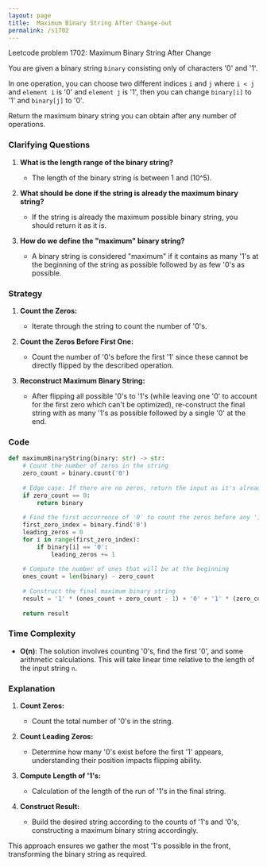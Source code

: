```yaml
---
layout: page
title:  Maximum Binary String After Change-out
permalink: /s1702
---
```


Leetcode problem 1702: Maximum Binary String After Change

You are given a binary string `binary` consisting only of characters '0' and '1'. 

In one operation, you can choose two different indices `i` and `j` where `i < j` and `element i` is '0' and `element j` is '1', then you can change `binary[i]` to '1' and `binary[j]` to '0'.

Return the maximum binary string you can obtain after any number of operations.

### Clarifying Questions

1. **What is the length range of the binary string?**
   - The length of the binary string is between 1 and \(10^5\).
   
2. **What should be done if the string is already the maximum binary string?**
   - If the string is already the maximum possible binary string, you should return it as it is.
   
3. **How do we define the "maximum" binary string?**
   - A binary string is considered "maximum" if it contains as many '1's at the beginning of the string as possible followed by as few '0's as possible.

### Strategy

1. **Count the Zeros:**
   - Iterate through the string to count the number of '0's.
   
2. **Count the Zeros Before First One:**
   - Count the number of '0's before the first '1' since these cannot be directly flipped by the described operation.

3. **Reconstruct Maximum Binary String:**
   - After flipping all possible '0's to '1's (while leaving one '0' to account for the first zero which can't be optimized), re-construct the final string with as many '1's as possible followed by a single '0' at the end.

### Code

```python
def maximumBinaryString(binary: str) -> str:
    # Count the number of zeros in the string
    zero_count = binary.count('0')
    
    # Edge case: If there are no zeros, return the input as it's already maximized.
    if zero_count == 0:
        return binary
    
    # Find the first occurrence of '0' to count the zeros before any '1'
    first_zero_index = binary.find('0')
    leading_zeros = 0
    for i in range(first_zero_index):
        if binary[i] == '0':
            leading_zeros += 1
    
    # Compute the number of ones that will be at the beginning
    ones_count = len(binary) - zero_count
    
    # Construct the final maximum binary string
    result = '1' * (ones_count + zero_count - 1) + '0' + '1' * (zero_count - 1 - leading_zeros)
    
    return result
```

### Time Complexity
- **O(n)**: The solution involves counting '0's, find the first '0', and some arithmetic calculations. This will take linear time relative to the length of the input string `n`.

### Explanation

1. **Count Zeros:**
   - Count the total number of '0's in the string.
   
2. **Count Leading Zeros:**
   - Determine how many '0's exist before the first '1' appears, understanding their position impacts flipping ability.
   
3. **Compute Length of '1's:** 
   - Calculation of the length of the run of '1's in the final string.
   
4. **Construct Result:**
   - Build the desired string according to the counts of '1's and '0's, constructing a maximum binary string accordingly. 

This approach ensures we gather the most '1's possible in the front, transforming the binary string as required.